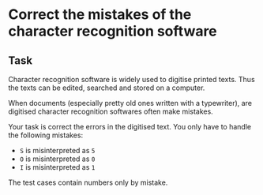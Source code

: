 # Correct the mistakes of the character recognition software

## Task
Character recognition software is widely used to digitise printed texts. 
Thus the texts can be edited, searched and stored on a computer.

When documents (especially pretty old ones written with a typewriter), are digitised character recognition softwares often make mistakes.

Your task is correct the errors in the digitised text. 
You only have to handle the following mistakes:

* `S` is misinterpreted as `5`
* `O` is misinterpreted as `0`
* `I` is misinterpreted as `1`

The test cases contain numbers only by mistake.


